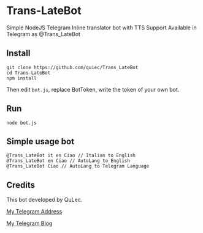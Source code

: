 
# Trans-LateBot
Simple NodeJS Telegram Inline translator bot with TTS Support
Available in Telegram as @Trans_LateBot
## Install

    git clone https://github.com/quiec/Trans_LateBot
    cd Trans-LateBot
    npm install
Then edit `bot.js`, replace BotToken, write the token of your own bot.

## Run

    node bot.js

## Simple usage bot

    @Trans_LateBot it en Ciao // Italian to English
    @Trans_LateBot en Ciao // AutoLang to English
    @Trans_LateBot Ciao // AutoLang to Telegram Language

## Credits
This bot developed by QuLec.

[My Telegram Address](https://t.me/qulec)

[My Telegram Blog](https://t.me/Quiecs)
